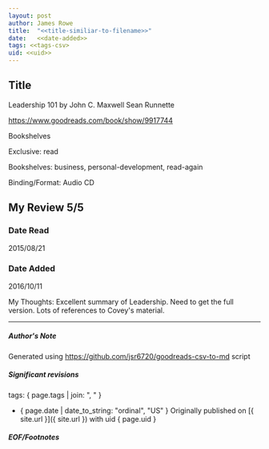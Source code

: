 ```yaml
---
layout: post
author: James Rowe
title:  "<<title-similiar-to-filename>>"
date:   <<date-added>>
tags: <<tags-csv>
uid: <<uid>>
---
```


<!-- highly dependent on how you personally use jekyll templates, and how you want this to show up -->

## Title

Leadership 101 by John C. Maxwell
Sean Runnette 

https://www.goodreads.com/book/show/9917744

Bookshelves

Exclusive: read

Bookshelves: business, personal-development, read-again

Binding/Format: Audio CD

## My Review 5/5

### Date Read
2015/08/21

### Date Added
2016/10/11

My Thoughts: Excellent summary of Leadership. Need to get the full version. Lots of references to Covey's material.

---

##### Author's Note

Generated using https://github.com/jsr6720/goodreads-csv-to-md script

##### Significant revisions

tags: { page.tags | join: ", " } <!-- todo move this somewhere -->

- { page.date | date_to_string: "ordinal", "US" } Originally published on [{ site.url }]({ site.url }) with uid { page.uid }

##### EOF/Footnotes
